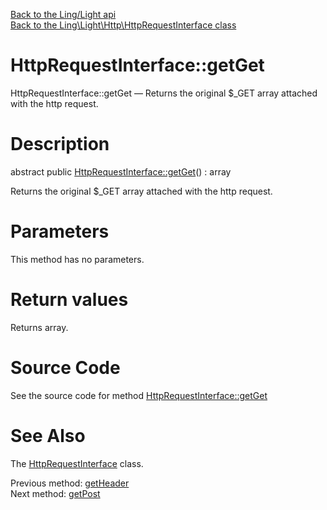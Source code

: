 [Back to the Ling/Light api](https://github.com/lingtalfi/Light/blob/master/doc/api/Ling/Light.md)<br>
[Back to the Ling\Light\Http\HttpRequestInterface class](https://github.com/lingtalfi/Light/blob/master/doc/api/Ling/Light/Http/HttpRequestInterface.md)


HttpRequestInterface::getGet
================



HttpRequestInterface::getGet — Returns the original $_GET array attached with the http request.




Description
================


abstract public [HttpRequestInterface::getGet](https://github.com/lingtalfi/Light/blob/master/doc/api/Ling/Light/Http/HttpRequestInterface/getGet.md)() : array




Returns the original $_GET array attached with the http request.




Parameters
================

This method has no parameters.


Return values
================

Returns array.








Source Code
===========
See the source code for method [HttpRequestInterface::getGet](https://github.com/lingtalfi/Light/blob/master/Http/HttpRequestInterface.php#L130-L130)


See Also
================

The [HttpRequestInterface](https://github.com/lingtalfi/Light/blob/master/doc/api/Ling/Light/Http/HttpRequestInterface.md) class.

Previous method: [getHeader](https://github.com/lingtalfi/Light/blob/master/doc/api/Ling/Light/Http/HttpRequestInterface/getHeader.md)<br>Next method: [getPost](https://github.com/lingtalfi/Light/blob/master/doc/api/Ling/Light/Http/HttpRequestInterface/getPost.md)<br>

